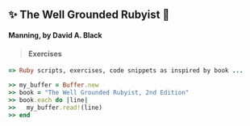 ## :sparkles: The Well Grounded Rubyist :gem: 
####  Manning, by David A. Black
 >####  Exercises
 

```ruby
=> Ruby scripts, exercises, code snippets as inspired by book ...

>> my_buffer = Buffer.new
>> book = "The Well Grounded Rubyist, 2nd Edition"
>> book.each do |line|
>>   my_buffer.read!(line)
>> end

```
